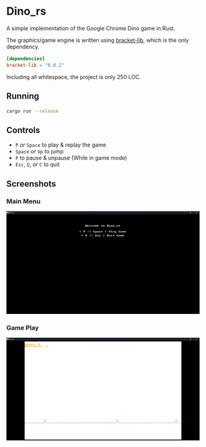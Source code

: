# Dino_rs

A simple implementation of the Google Chrome Dino game in Rust.

The graphics/game engine is written using [bracket-lib](https://github.com/thebracket/bracket-lib), which is the only dependency.

```toml
[dependencies]
bracket-lib = "0.8.1"
```

Including all whitespace, the project is only 250 LOC.

## Running

```bash
cargo run --release
```

## Controls

-   `P` _or_ `Space` to play & replay the game
-   `Space` _or_ `Up` to jump
-   `P` to pause & unpause (While in game mode)
-   `Esc`, `Q`, _or_ `C` to quit

## Screenshots

### Main Menu

![Main Menu](./docs/Screenshot%202022-10-16%20145922.png)

### Game Play

![Game Play](./docs/Screenshot%202022-10-16%20150052.png)

